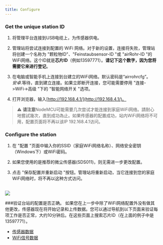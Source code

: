 ```yaml
---
title: Configure
---
```

### Get the unique station ID
1. 将管理平台连接到USB电缆上，为传感器供电。

2. 管理站将尝试连接到配置的 WiFi 网络。对于新的设置，连接将失败，管理站将创建一个名称为 "颗粒物ID"、"Feinstaubsensor-ID "或 "airRohr-ID "的WiFi网络。这个ID就是**芯片ID**（例如13597771）。**请记下这个数字，因为您将需要它来进行登记**。

3. 在电脑或智能手机上连接到台建立的WiFi网络。默认密码是“airrohrcfg”。<br>*安卓*.等待，直到建立连接。如果立即断开连接，您可能需要停用 "连接->WiFi->高级 "下的 "智能网络开关 "选项。

4. 打开浏览器，输入[http://192.168.4.1/](http://192.168.4.1/)。

> ⚠️ **请注意**NodeMCU可能需要几次尝试才能连接到家庭WiFi网络。請耐心地嘗試幾次，直到成功為止。如果传感器的配置成功，站内WiFi网络将不可用，配置页面将不再以该IP 192.168.4.1访问。

### Configure the station
1. 在 "配置 "页面中输入你的SSID（家庭WiFi网络名称）、网络安全密钥（Windows下）或WiFi密码。

2. 如果您使用的是推荐的微尘传感器(SDS011)，则无需进一步更改配置。

3. 点击 "保存配置并重新启动 "按钮。管理站将重新启动，当它连接到您的家庭WiFi网络时，将不再以这种方式访问。

<br>

<img src=".../docs/airrohr_config_initial.jpg" loading="lazy"/>

<br>

###验证台站的配置是否正确。
如果您在上一步中除了WiFi网络配置外没有做其他更改，传感器现在将开始记录和上传数据。您可以通过导航到以下页面来验证每项工作是否正常，大约10分钟后。在这些页面上搜索芯片ID（在上面的例子中是13597771）。

* [传感器数据](https://www.madavi.de/sensor/graph.php)
* [WiFi信号数据](https://www.madavi.de/sensor/signal.php)
